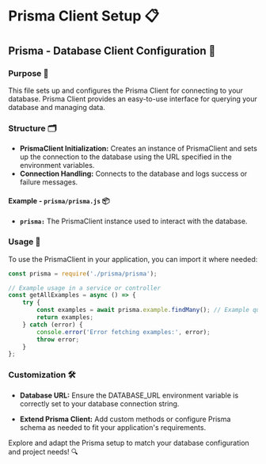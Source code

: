 # Prisma Client Setup 📋

## Prisma - Database Client Configuration 🧠

### Purpose 🎯

This file sets up and configures the Prisma Client for connecting to your database. Prisma Client provides an easy-to-use interface for querying your database and managing data.

### Structure 🗂️

- **PrismaClient Initialization:** Creates an instance of PrismaClient and sets up the connection to the database using the URL specified in the environment variables.
- **Connection Handling:** Connects to the database and logs success or failure messages.

#### Example - `prisma/prisma.js` 📦

- **`prisma:`** The PrismaClient instance used to interact with the database.

### Usage 🚀

To use the PrismaClient in your application, you can import it where needed:

```javascript
const prisma = require('./prisma/prisma');

// Example usage in a service or controller
const getAllExamples = async () => {
	try {
		const examples = await prisma.example.findMany(); // Example query
		return examples;
	} catch (error) {
		console.error('Error fetching examples:', error);
		throw error;
	}
};
```

### Customization 🛠️

- **Database URL:** Ensure the DATABASE_URL environment variable is correctly set to your database connection string.

- **Extend Prisma Client:** Add custom methods or configure Prisma schema as needed to fit your application's requirements.

Explore and adapt the Prisma setup to match your database configuration and project needs! 🔍

